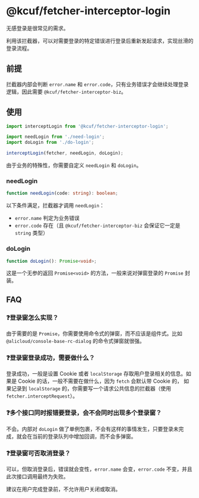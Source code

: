 # @kcuf/fetcher-interceptor-login

无感登录是很常见的需求。

利用该拦截器，可以对需要登录的特定错误进行登录后重新发起请求，实现丝滑的登录流程。

## 前提

拦截器内部会判断 `error.name` 和 `error.code`，只有业务错误才会继续处理登录逻辑，因此需要 `@kcuf/fetcher-interceptor-biz`。

## 使用

```ts
import interceptLogin from '@kcuf/fetcher-interceptor-login';

import needLogin from './need-login';
import doLogin from './do-login';

interceptLogin(fetcher, needLogin, doLogin);
```

由于业务的特殊性，你需要自定义 `needLogin` 和 `doLogin`。

### needLogin

```ts
function needLogin(code: string): boolean;
```

以下条件满足，拦截器才调用 `needLogin`：

- `error.name` 判定为业务错误
- `error.code` 存在（且 `@kcuf/fetcher-interceptor-biz` 会保证它一定是 `string` 类型）

### doLogin

```ts
function doLogin(): Promise<void>;
```

这是一个无参的返回 `Promise<void>` 的方法，一般来说对弹窗登录的 `Promise` 封装。

## FAQ

### ❓登录窗怎么实现？

由于需要的是 `Promise`，你需要使用命令式的弹窗，而不应该是组件式。比如 `@alicloud/console-base-rc-dialog` 的命令式弹窗就很强。

### ❓登录窗登录成功，需要做什么？

登录成功，一般是设置 Cookie 或者 `localStorage` 存取用户登录相关的信息。如果是 Cookie 的话，一般不需要在做什么，因为 `fetch` 会默认带 Cookie 的，
如果记录到 `localStorage` 的，你需要写一个请求公共信息的拦截器（使用 `fetcher.interceptRequest`）。

### ❓多个接口同时报错要登录，会不会同时出现多个登录窗？

不会。内部对 `doLogin` 做了单例包裹，不会有这样的事情发生，只要登录未完成，就会在当前的登录队列中增加回调，而不会多弹窗。

### ❓登录窗可否取消登录？

可以，但取消登录后，错误就会变性，`error.name` 会变，`error.code` 不变，并且此次接口调用最终为失败。

建议在用户完成登录前，不允许用户关闭或取消。